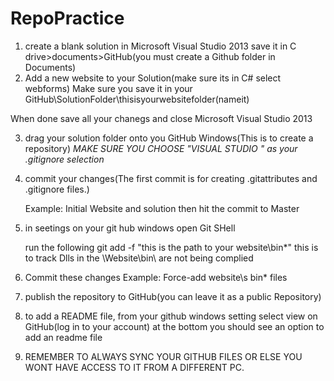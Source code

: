 RepoPractice
============
1. create a blank solution in Microsoft Visual Studio 2013 
  save it in C drive>documents>GitHub(you must create a Github folder in Documents)
2. Add a new website to your Solution(make sure its in C# select webforms)
  Make sure you save it in your GitHub\SolutionFolder\thisisyourwebsitefolder(nameit)
  
  When done save all your chanegs and close Microsoft Visual Studio 2013
  
3. drag your solution folder onto you GitHub Windows(This is to create a repository)
  *MAKE SURE YOU CHOOSE "VISUAL STUDIO " as your .gitignore selection*
  
4. commit your changes(The first commit is for creating .gitattributes and .gitignore files.)

    Example: Initial Website and solution then hit the commit to Master
    

5. in seetings on your git hub windows open Git SHell 

    run the following git add -f "this is the path to your website\bin\*"
    this is to track Dlls in the \Website\bin\ are not being complied 
    
6. Commit these changes Example: Force-add website\s bin\* files

7. publish the repository to GitHub(you can leave it as a public Repository)

8. to add a README file,  from your github windows setting select view on GitHub(log in to your account)
  at the bottom you should see an option to add an readme file

9. REMEMBER TO ALWAYS SYNC YOUR GITHUB FILES OR ELSE YOU WONT HAVE ACCESS TO IT FROM A DIFFERENT PC.
